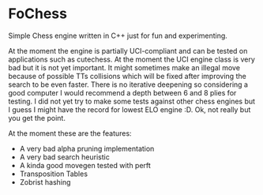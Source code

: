 # FoChess

Simple Chess engine written in C++ just for fun and experimenting.

At the moment the engine is partially UCI-compliant and can be tested on applications such as cutechess. At the moment the UCI engine class is very bad but it is not yet important. 
It might sometimes make an illegal move because of possible TTs collisions which will be fixed after improving the search to be even faster. 
There is no iterative deepening so considering a good computer I would recommend a depth between 6 and 8 plies for testing. 
I did not yet try to make some tests against other chess engines but I guess I might have the record for lowest ELO engine :D. Ok, not really but you get the point.

At the moment these are the features:
- A very bad alpha pruning implementation 
- A very bad search heuristic 
- A kinda good movegen tested with perft
- Transposition Tables
- Zobrist hashing
